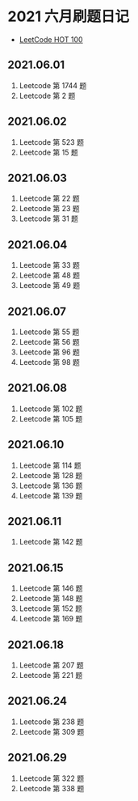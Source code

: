 # 2021 六月刷题日记

- [LeetCode HOT 100](https://leetcode-cn.com/problem-list/2cktkvj/) 

## 2021.06.01

1. Leetcode 第 1744 题
2. Leetcode 第 2 题

## 2021.06.02

1. Leetcode 第 523 题
2. Leetcode 第 15 题

## 2021.06.03

1. Leetcode 第 22 题
2. Leetcode 第 23 题
3. Leetcode 第 31 题

## 2021.06.04

1. Leetcode 第 33 题
2. Leetcode 第 48 题
3. Leetcode 第 49 题

## 2021.06.07

1. Leetcode 第 55 题
2. Leetcode 第 56 题
3. Leetcode 第 96 题
4. Leetcode 第 98 题

## 2021.06.08

1. Leetcode 第 102 题
2. Leetcode 第 105 题

## 2021.06.10

1. Leetcode 第 114 题
2. Leetcode 第 128 题
3. Leetcode 第 136 题
4. Leetcode 第 139 题

## 2021.06.11

1. Leetcode 第 142 题

## 2021.06.15

1. Leetcode 第 146 题
2. Leetcode 第 148 题
3. Leetcode 第 152 题
4. Leetcode 第 169 题

## 2021.06.18

1. Leetcode 第 207 题
2. Leetcode 第 221 题

## 2021.06.24

1. Leetcode 第 238 题
2. Leetcode 第 309 题

## 2021.06.29

1. Leetcode 第 322 题
2. Leetcode 第 338 题